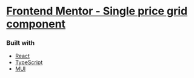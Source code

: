 # [Frontend Mentor - Single price grid component](C:\Work\FrontendMentor\SinglePriceGridComponentMaster)

### Built with

- [React](https://reactjs.org/)
- [TypeScript](https://www.typescriptlang.org/)
- [MUI](https://mui.com/)
